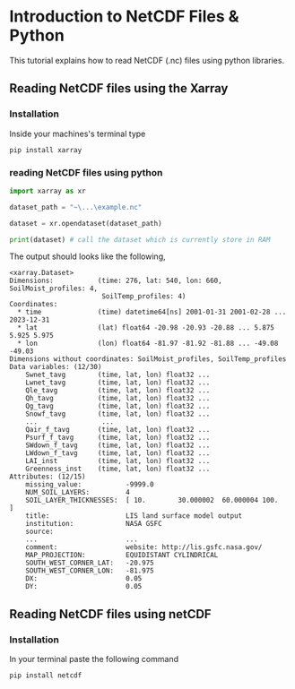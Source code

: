 # Introduction to NetCDF Files & Python


This tutorial explains how to read NetCDF (.nc) files using python libraries.

## Reading NetCDF files using the Xarray

### Installation
Inside your machines's terminal type

```terminal title="powershell"
pip install xarray
```

### reading NetCDF files using python

```python
import xarray as xr

dataset_path = "~\...\example.nc"

dataset = xr.opendataset(dataset_path)

print(dataset) # call the dataset which is currently store in RAM
```

The output should looks like the following,

```
<xarray.Dataset>
Dimensions:           (time: 276, lat: 540, lon: 660, SoilMoist_profiles: 4,
                       SoilTemp_profiles: 4)
Coordinates:
  * time              (time) datetime64[ns] 2001-01-31 2001-02-28 ... 2023-12-31
  * lat               (lat) float64 -20.98 -20.93 -20.88 ... 5.875 5.925 5.975
  * lon               (lon) float64 -81.97 -81.92 -81.88 ... -49.08 -49.03
Dimensions without coordinates: SoilMoist_profiles, SoilTemp_profiles
Data variables: (12/30)
    Swnet_tavg        (time, lat, lon) float32 ...
    Lwnet_tavg        (time, lat, lon) float32 ...
    Qle_tavg          (time, lat, lon) float32 ...
    Qh_tavg           (time, lat, lon) float32 ...
    Qg_tavg           (time, lat, lon) float32 ...
    Snowf_tavg        (time, lat, lon) float32 ...
    ...                ...
    Qair_f_tavg       (time, lat, lon) float32 ...
    Psurf_f_tavg      (time, lat, lon) float32 ...
    SWdown_f_tavg     (time, lat, lon) float32 ...
    LWdown_f_tavg     (time, lat, lon) float32 ...
    LAI_inst          (time, lat, lon) float32 ...
    Greenness_inst    (time, lat, lon) float32 ...
Attributes: (12/15)
    missing_value:           -9999.0
    NUM_SOIL_LAYERS:         4
    SOIL_LAYER_THICKNESSES:  [ 10.        30.000002  60.000004 100.      ]
    title:                   LIS land surface model output
    institution:             NASA GSFC
    source:                  
    ...                      ...
    comment:                 website: http://lis.gsfc.nasa.gov/
    MAP_PROJECTION:          EQUIDISTANT CYLINDRICAL
    SOUTH_WEST_CORNER_LAT:   -20.975
    SOUTH_WEST_CORNER_LON:   -81.975
    DX:                      0.05
    DY:                      0.05

```

## Reading NetCDF files using netCDF
### Installation 
In your terminal paste the following command

```terminal title="powershell"
pip install netcdf
```

